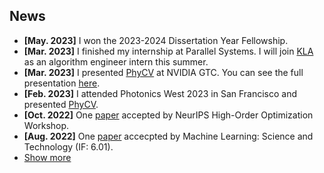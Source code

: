 ## News

<ul>
<li><strong>[May. 2023]</strong> I won the 2023-2024 Dissertation Year Fellowship.</li>
<li><strong>[Mar. 2023]</strong> I finished my internship at Parallel Systems. I will join <a href="https://www.kla.com/">KLA</a> as an algorithm engineer intern this summer.</li>
<li><strong>[Mar. 2023]</strong> I presented <a href="https://github.com/JalaliLabUCLA/phycv">PhyCV</a> at NVIDIA GTC. You can see the full presentation <a href="https://www.youtube.com/watch?v=yczNOCIs1PA">here</a>.</li>
<li><strong>[Feb. 2023]</strong> I attended Photonics West 2023 in San Francisco and presented <a href="https://github.com/JalaliLabUCLA/phycv">PhyCV</a>.</li>
<li><strong>[Oct. 2022]</strong> One <a href="https://arxiv.org/abs/2212.08769">paper</a> accepted by NeurIPS High-Order Optimization Workshop.</li>
<li><strong>[Aug. 2022]</strong> One <a href="https://iopscience.iop.org/article/10.1088/2632-2153/ac9215">paper</a> accecpted by Machine Learning: Science and Technology (IF: 6.01).</li>


<li> <a href="javascript:toggle_vis('newsmore')">Show more</a> </li>
<div id="newsmore" style="display:none"> 
  <li><strong>[Jun. 2022]</strong> I started my internship at <a href="https://moveparallel.com/">Parallel Systems</a>.</li>
  <li><strong>[May. 2022]</strong> We released <a href="https://github.com/JalaliLabUCLA/phycv">PhyCV</a>. The first Physics-inspired Computer Vision library.</li>
  <li><strong>[May. 2022]</strong> One <a href="https://opg.optica.org/abstract.cfm?uri=CLEOPR-2022-CWP2F_03">paper</a> as oral presentation in Conference on Lasers and Electro-Optics Pacific Rim (CLEO-PR) 2022.</li>
  <li><strong>[Apr. 2022]</strong> One <a href="https://onlinelibrary.wiley.com/doi/full/10.1002/lpor.202100524">paper</a> accepted by Laser & Photonics Reviews (IF:13.14).</li>
  <li><strong>[Mar. 2022]</strong> I passed my Ph.D. Oral Qualifying Exam and advanced to candidacy.</li>
  <li><strong>[Jun. 2021]</strong> I passed my Ph.D. Preliminary Exam.</li>
  <li><strong>[Sept. 2019]</strong> I started my Ph.D. journal at UCLA.</li>
</div>

</ul>

